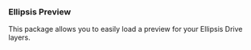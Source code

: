 ### Ellipsis Preview

This package allows you to easily load a preview for your Ellipsis Drive layers.
